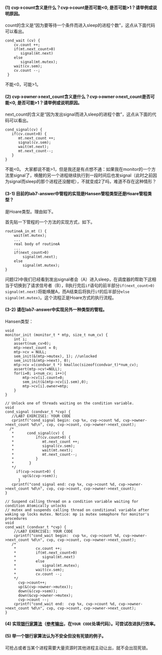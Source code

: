 #### (1) cvp->count含义是什么？cvp->count是否可能<0, 是否可能>1？请举例或说明原因。
count的含义是“因为要等待一个条件而进入sleep的进程个数”，这点从下面代码可以看出。
```
cond_wait (cv) {
    cv.count ++;
    if(mt.next_count>0)
       signal(mt.next)
    else
       signal(mt.mutex);
    wait(cv.sem);
    cv.count --;
 }
```
不能<0，可能>1。

#### (2) cvp->owner->next_count含义是什么？cvp->owner->next_count是否可能<0, 是否可能>1？请举例或说明原因。
next_count的含义是“因为发出signal而进入sleep的进程个数”，这点从下面的代码可以看出。
```
cond_signal(cv) {
   if(cv.count>0) {
      mt.next_count ++;
      signal(cv.sem);
      wait(mt.next);
      mt.next_count--;
   }
}
```
不能<0。
大家都说不能>1，但是我还是有点想不通：如果我在monitor的一个方法里signal了，唤醒的另一个进程继续执行到一段时间后也发signal（此时之前因为signal而sleep的那个进程还没醒呢），不就变成2了吗，难道不存在这种情形？

#### (3-1) 目前的lab7-answer中管程的实现是Hansen管程类型还是Hoare管程类型？
是Hoare类型。理由如下。

首先贴一下管程的一个方法的实现方式，如下。
```
routineA_in_mt () {
    wait(mt.mutex);
    ...
    real body of routineA
    ...
    if(next_count>0)
        signal(mt.next);
    else
        signal(mt.mutex);
}
```
问题(2)中我们已经看到发出signal者会（A）进入sleep，在调度器的帮助下这相当于切换到了请求信号者（B），B执行完后`if`语句的前半部分`if(next_count>0) signal(mt.next)`将能唤醒A，而A结束后将执行`if`的后半部分`else signal(mt.mutex)`。这个流程正是Hoare方式的执行流程。

#### (3-2) 请在lab7-answer中实现另外一种类型的管程。
Hansen类型：
```
void     
monitor_init (monitor_t * mtp, size_t num_cv) {
    int i;
    assert(num_cv>0);
    mtp->next_count = 0;
    mtp->cv = NULL;
    sem_init(&(mtp->mutex), 1); //unlocked
    sem_init(&(mtp->next), 0);
    mtp->cv =(condvar_t *) kmalloc(sizeof(condvar_t)*num_cv);
    assert(mtp->cv!=NULL);
    for(i=0; i<num_cv; i++){
        mtp->cv[i].count=0;
        sem_init(&(mtp->cv[i].sem),0);
        mtp->cv[i].owner=mtp;
    }
}

// Unlock one of threads waiting on the condition variable. 
void 
cond_signal (condvar_t *cvp) {
   //LAB7 EXERCISE1: YOUR CODE
   cprintf("cond_signal begin: cvp %x, cvp->count %d, cvp->owner->next_count %d\n", cvp, cvp->count, cvp->owner->next_count);  
  /*
   *      cond_signal(cv) {
   *          if(cv.count>0) {
   *             mt.next_count ++;
   *             signal(cv.sem);
   *             wait(mt.next);
   *             mt.next_count--;
   *          }
   *       }
   */
     if(cvp->count>0) {
        up(&(cvp->sem));
      }
   cprintf("cond_signal end: cvp %x, cvp->count %d, cvp->owner->next_count %d\n", cvp, cvp->count, cvp->owner->next_count);
}

// Suspend calling thread on a condition variable waiting for condition Atomically unlocks 
// mutex and suspends calling thread on conditional variable after waking up locks mutex. Notice: mp is mutex semaphore for monitor's procedures
void
cond_wait (condvar_t *cvp) {
    //LAB7 EXERCISE1: YOUR CODE
    cprintf("cond_wait begin:  cvp %x, cvp->count %d, cvp->owner->next_count %d\n", cvp, cvp->count, cvp->owner->next_count);
   /*
    *         cv.count ++;
    *         if(mt.next_count>0)
    *            signal(mt.next)
    *         else
    *            signal(mt.mutex);
    *         wait(cv.sem);
    *         cv.count --;
    */
      cvp->count++;
      up(&(cvp->owner->mutex));
      down(&(cvp->sem));
      down(&cvp->owner->mutex);
      cvp->count --;
    cprintf("cond_wait end:  cvp %x, cvp->count %d, cvp->owner->next_count %d\n", cvp, cvp->count, cvp->owner->next_count);
}
```

#### (4) 实现[银行家算法](https://github.com/chyyuu/ucore_lab/blob/master/related_info/lab7/deadlock/bankers-homework.py)（[参考输出](https://github.com/chyyuu/ucore_lab/blob/master/related_info/lab7/deadlock/example-output.txt)，在`YOUR CODE`处填代码）。可尝试改进执行效率。

#### (5) 举一个银行家算法认为不安全但没有死锁的例子。
可抢占或者当某个进程需要大量资源时其他进程主动让出，就不会出现死锁。
